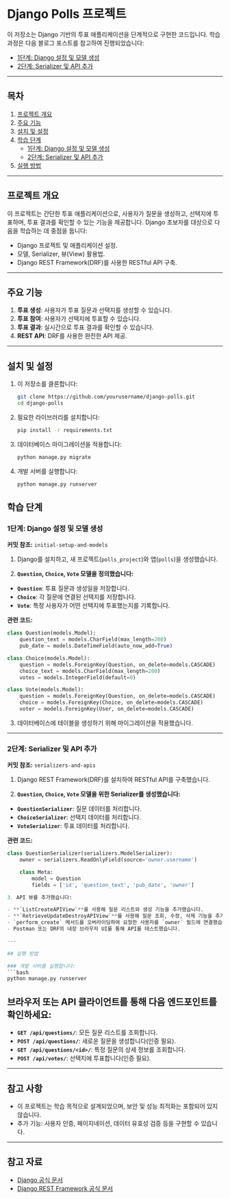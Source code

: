 # Django Polls 프로젝트

이 저장소는 Django 기반의 투표 애플리케이션을 단계적으로 구현한 코드입니다. 학습 과정은 다음 블로그 포스트를 참고하여 진행되었습니다:

- [1단계: Django 설정 및 모델 생성](https://kimsungjun9987.tistory.com/458)
- [2단계: Serializer 및 API 추가](https://kimsungjun9987.tistory.com/459)

---

## 목차
1. [프로젝트 개요](#프로젝트-개요)
2. [주요 기능](#주요-기능)
3. [설치 및 설정](#설치-및-설정)
4. [학습 단계](#학습-단계)
   - [1단계: Django 설정 및 모델 생성](#1단계-django-설정-및-모델-생성)
   - [2단계: Serializer 및 API 추가](#2단계-serializer-및-api-추가)
5. [실행 방법](#실행-방법)

---

## 프로젝트 개요

이 프로젝트는 간단한 투표 애플리케이션으로, 사용자가 질문을 생성하고, 선택지에 투표하며, 투표 결과를 확인할 수 있는 기능을 제공합니다. Django 초보자를 대상으로 다음을 학습하는 데 중점을 둡니다:
- Django 프로젝트 및 애플리케이션 설정.
- 모델, Serializer, 뷰(View) 활용법.
- Django REST Framework(DRF)를 사용한 RESTful API 구축.

---

## 주요 기능
1. **투표 생성**: 사용자가 투표 질문과 선택지를 생성할 수 있습니다.
2. **투표 참여**: 사용자가 선택지에 투표할 수 있습니다.
3. **투표 결과**: 실시간으로 투표 결과를 확인할 수 있습니다.
4. **REST API**: DRF를 사용한 완전한 API 제공.

---

## 설치 및 설정

1. 이 저장소를 클론합니다:
   ```bash
   git clone https://github.com/yourusername/django-polls.git
   cd django-polls
    ```

2. 필요한 라이브러리를 설치합니다:
    ```bash
    pip install -r requirements.txt
    ```

3. 데이터베이스 마이그레이션을 적용합니다:
    ```bash
    python manage.py migrate
    ```

4. 개발 서버를 실행합니다:
    ```bash
    python manage.py runserver
    ```

## 학습 단계

### 1단계: Django 설정 및 모델 생성
**커밋 참조:** `initial-setup-and-models`

1. Django를 설치하고, 새 프로젝트(`polls_project`)와 앱(`polls`)을 생성했습니다.

2. **`Question`, `Choice`, `Vote` 모델을 정의했습니다:**
- **`Question`**: 투표 질문과 생성일을 저장합니다.
- **`Choice`**: 각 질문에 연결된 선택지를 저장합니다.
- **`Vote`**: 특정 사용자가 어떤 선택지에 투표했는지를 기록합니다.

**관련 코드:**
```python
class Question(models.Model):
    question_text = models.CharField(max_length=200)
    pub_date = models.DateTimeField(auto_now_add=True)

class Choice(models.Model):
    question = models.ForeignKey(Question, on_delete=models.CASCADE)
    choice_text = models.CharField(max_length=200)
    votes = models.IntegerField(default=0)

class Vote(models.Model):
    question = models.ForeignKey(Question, on_delete=models.CASCADE)
    choice = models.ForeignKey(Choice, on_delete=models.CASCADE)
    voter = models.ForeignKey(User, on_delete=models.CASCADE)
```

3. 데이터베이스에 테이블을 생성하기 위해 마이그레이션을 적용했습니다.

---

### 2단계: Serializer 및 API 추가
**커밋 참조:** `serializers-and-apis`

1. Django REST Framework(DRF)를 설치하여 RESTful API를 구축했습니다.

2. **`Question`, `Choice`, `Vote` 모델을 위한 Serializer를 생성했습니다:**
- **`QuestionSerializer`**: 질문 데이터를 처리합니다.
- **`ChoiceSerializer`**: 선택지 데이터를 처리합니다.
- **`VoteSerializer`**: 투표 데이터를 처리합니다.

**관련 코드:**
```python
class QuestionSerializer(serializers.ModelSerializer):
    owner = serializers.ReadOnlyField(source='owner.username')

    class Meta:
        model = Question
        fields = ['id', 'question_text', 'pub_date', 'owner']

3. API 뷰를 추가했습니다:

- **`ListCreateAPIView`**를 사용해 질문 리스트와 생성 기능을 추가했습니다.
- **`RetrieveUpdateDestroyAPIView`**를 사용해 질문 조회, 수정, 삭제 기능을 추가했습니다.
- `perform_create` 메서드를 오버라이딩하여 요청한 사용자를 `owner` 필드에 연결했습니다.
- Postman 또는 DRF의 내장 브라우저 UI를 통해 API를 테스트했습니다.

---

## 실행 방법

### 개발 서버를 실행합니다:
```bash
python manage.py runserver
```

## 브라우저 또는 API 클라이언트를 통해 다음 엔드포인트를 확인하세요:

- **`GET /api/questions/`**: 모든 질문 리스트를 조회합니다.
- **`POST /api/questions/`**: 새로운 질문을 생성합니다(인증 필요).
- **`GET /api/questions/<id>/`**: 특정 질문의 상세 정보를 조회합니다.
- **`POST /api/votes/`**: 선택지에 투표합니다(인증 필요).

---

## 참고 사항

- 이 프로젝트는 학습 목적으로 설계되었으며, 보안 및 성능 최적화는 포함되어 있지 않습니다.
- 추가 기능: 사용자 인증, 페이지네이션, 데이터 유효성 검증 등을 구현할 수 있습니다.

---

## 참고 자료

- [Django 공식 문서](https://docs.djangoproject.com/)
- [Django REST Framework 공식 문서](https://www.django-rest-framework.org/)
